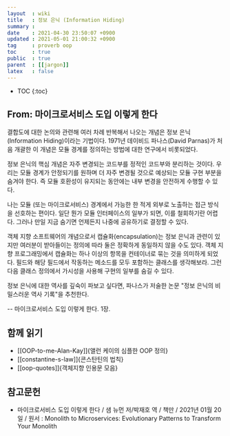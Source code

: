 ```yaml
---
layout  : wiki
title   : 정보 은닉 (Information Hiding)
summary : 
date    : 2021-04-30 23:50:07 +0900
updated : 2021-05-01 21:00:32 +0900
tag     : proverb oop
toc     : true
public  : true
parent  : [[jargon]]
latex   : false
---
```

* TOC
{:toc}

## From: 마이크로서비스 도입 이렇게 한다

>
결합도에 대한 논의와 관련해 여러 차례 반복해서 나오는 개념은 정보 은닉(Information Hiding)이라는 기법이다.
1971년 데이비드 파나스(David Parnas)가 처음 개괄한 이 개념은 모듈 경계를 정의하는 방법에 대한 연구에서 비롯되었다.
>
정보 은닉의 핵심 개념은 자주 변경되는 코드부를 정적인 코드부와 분리하는 것이다.
우리는 모듈 경계가 안정되기를 원하며 더 자주 변경될 것으로 예상되는 모듈 구현 부분을 숨겨야 한다.
즉 모듈 호환성이 유지되는 동안에는 내부 변경을 안전하게 수행할 수 있다.
>
나는 모듈 (또는 마이크로서비스) 경계에서 가능한 한 적게 외부로 노출하는 접근 방식을 선호하는 편이다.
일단 뭔가 모듈 인터페이스의 일부가 되면, 이를 철회하기란 어렵다.
그러나 만일 지금 숨기면 언제든지 나중에 공유하기로 결정할 수 있다.
>
객체 지향 소프트웨어의 개념으로서 캡슐화(encapsulation)는 정보 은닉과 관련이 있지만 여러분이 받아들이는 정의에 따라 둘은 정확하게 동일하지 않을 수도 있다.
객체 지향 프로그래밍에서 캡슐화는 하나 이상의 항목을 컨테이너로 묶는 것을 의미하게 되었다.
필드와 해당 필드에서 작동하는 메소드를 모두 포함하는 클래스를 생각해보라.
그런 다음 클래스 정의에서 가시성을 사용해 구현의 일부를 숨길 수 있다.
>
정보 은닉에 대한 역사를 깊숙이 파보고 싶다면, 파나스가 저술한 논문 "정보 은닉의 비밀스러운 역사 기록"을 추천한다.
>
-- 마이크로서비스 도입 이렇게 한다. 1장.

## 함께 읽기

- [[OOP-to-me-Alan-Kay]]{앨런 케이의 심플한 OOP 정의}
- [[constantine-s-law]]{콘스탄틴의 법칙}
- [[oop-quotes]]{객체지향 인용문 모음}

## 참고문헌

- 마이크로서비스 도입 이렇게 한다 / 샘 뉴먼 저/박재호 역 / 책만 / 2021년 01월 20일 / 원서 : Monolith to Microservices: Evolutionary Patterns to Transform Your Monolith

